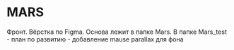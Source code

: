 # MARS
Фронт. Вёрстка по Figma. Основа лежит в папке Mars. В папке Mars_test - план по развитию - добавление mause parallax для фона
